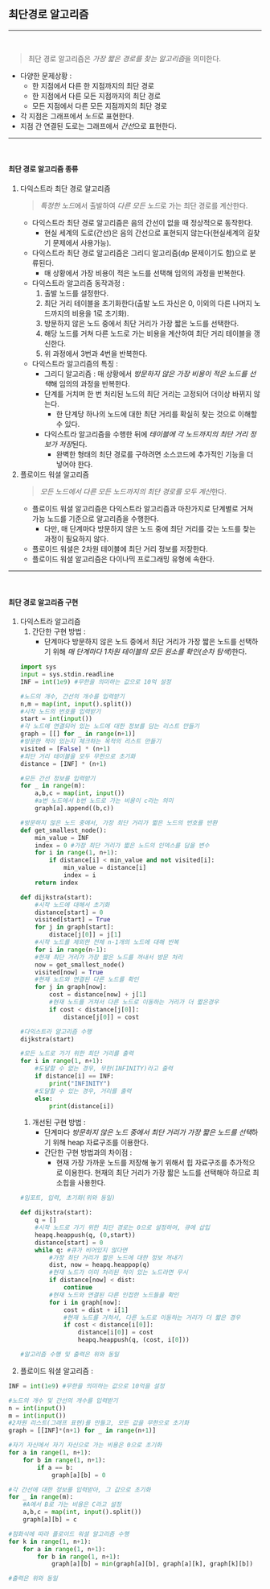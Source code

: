 ## 최단경로 알고리즘
-------------------
<br>

> 최단 경로 알고리즘은 <em>가장 짧은 경로를 찾는 알고리즘</em>을 의미한다.
- 다양한 문제상황 :
    - 한 지점에서 다른 한 지점까지의 최단 경로
    - 한 지점에서 다른 모든 지점까지의 최단 경로
    - 모든 지점에서 다른 모든 지점까지의 최단 경로
- 각 지점은 그래프에서 <em>노드</em>로 표현한다.
- 지점 간 연결된 도로는 그래프에서 <em>간선</em>으로 표현한다.

-------------------
<br>

#### 최단 경로 알고리즘 종류
1. 다익스트라 최단 경로 알고리즘 
    > <em>특정한 노드</em>에서 출발하여 <em>다른 모든 노드</em>로 가는 최단 경로를 계산한다.
    - 다익스트라 최단 경로 알고리즘은 음의 간선이 없을 때 정상적으로 동작한다.
        - 현실 세계의 도로(간선)은 음의 간선으로 표현되지 않는다(현실세계의 길찾기 문제에서 사용가능).
    - 다익스트라 최단 경로 알고리즘은 그리디 알고리즘(dp 문제이기도 함)으로 분류된다.
        - 매 상황에서 가장 비용이 적은 노드를 선택해 임의의 과정을 반복한다.
    - 다익스트라 알고리즘 동작과정 :
        1. 출발 노드를 설정한다.
        1. 최단 거리 테이블을 초기화한다(출발 노드 자신은 0, 이외의 다른 나머지 노드까지의 비용을 1로 초기화).
        1. 방문하지 않은 노드 중에서 최단 거리가 가장 짧은 노드를 선택한다.
        1. 해당 노드를 거쳐 다른 노드로 가는 비용을 계산하여 최단 거리 테이블을 갱신한다.
        1. 위 과정에서 3번과 4번을 반복한다.
    - 다익스트라 알고리즘의 특징 :
        - 그리디 알고리즘 : 매 상황에서 <em>방문하지 않은 가장 비용이 적은 노드를 선택</em>해 임의의 과정을 반복한다.
        - 단계를 거치며 한 번 처리된 노드의 최단 거리는 고정되어 더이상 바뀌지 않는다.
            - 한 단계당 하나의 노드에 대한 최단 거리를 확실히 찾는 것으로 이해할 수 있다.
        - 다익스트라 알고리즘을 수행한 뒤에 <em>테이블에 각 노드까지의 최단 거리 정보가 저장</em>된다.
            - 완벽한 형태의 최단 경로를 구하려면 소스코드에 추가적인 기능을 더 넣어야 한다.
1. 플로이드 워셜 알고리즘
    > <em>모든 노드에서 다른 모든 노드까지의 최단 경로를 모두 계산</em>한다.
    - 플로이드 워셜 알고리즘은 다익스트라 알고리즘과 마찬가지로 단계별로 거쳐 가능 노드를 기준으로 알고리즘을 수행한다.
        - 다만, 매 단계마다 방문하지 않은 노드 중에 최단 거리를 갖는 노드를 찾는 과정이 필요하지 않다.
    - 플로이드 워셜은 2차원 테이블에 최단 거리 정보를 저장한다.
    - 플로이드 워셜 알고리즘은 다이나믹 프로그래밍 유형에 속한다.


-------------------
<br>

#### 최단 경로 알고리즘 구현
1. 다익스트라 알고리즘
    1. 간단한 구현 방법 :
        - 단계마다 방문하지 않은 노드 중에서 최단 거리가 가장 짧은 노드를 선택하기 위해 <em>매 단계마다 1차원 테이블의 모든 원소를 확인(순차 탐색)</em>한다.
    ```python
    import sys
    input = sys.stdin.readline
    INF = int(1e9) #무한을 의미하는 값으로 10억 설정

    #노드의 개수, 간선의 개수를 입력받기
    n,m = map(int, input().split())
    #시작 노드의 번호를 입력받기
    start = int(input())
    #각 노드에 연결되어 있는 노드에 대한 정보를 담는 리스트 만들기
    graph = [[] for _ in range(n+1)]
    #방문한 적이 있는지 체크하는 목적의 리스트 만들기
    visited = [False] * (n+1)
    #최단 거리 테이블을 모두 무한으로 초기화
    distance = [INF] * (n+1)

    #모든 간선 정보를 입력받기
    for _ in range(m):
        a,b,c = map(int, input())
        #a번 노드에서 b번 노드로 가는 비용이 c라는 의미
        graph[a].append((b,c))
    
    #방문하지 않은 노드 중에서, 가장 최단 거리가 짧은 노드의 번호를 반환
    def get_smallest_node():
        min_value = INF
        index = 0 #가장 최단 거리가 짧은 노드의 인덱스를 담을 변수
        for i in range(1, n+1):
            if distance[i] < min_value and not visited[i]:
                min_value = distance[i]
                index = i
        return index

    def dijkstra(start):
        #시작 노드에 대해서 초기화
        distance[start] = 0
        visited[start] = True
        for j in graph[start]:
            distace[j[0]] = j[1]
        #시작 노드를 제외한 전체 n-1개의 노드에 대해 반복
        for i in range(n-1):
        #현재 최단 거리가 가장 짧은 노드를 꺼내서 방문 처리
        now = get_smallest_node()
        visited[now] = True
        #현재 노드와 연결된 다른 노드를 확인
        for j in graph[now]:
            cost = distance[now] + j[1]
            #현재 노드를 거쳐서 다른 노드로 이동하는 거리가 더 짧은경우
            if cost < distance[j[0]]:
                distance[j[0]] = cost
    
    #다익스트라 알고리즘 수행
    dijkstra(start)

    #모든 노드로 가기 위한 최단 거리를 출력
    for i in range(1, n+1):
        #도달할 수 없는 경우, 무한(INFINITY)라고 출력
        if distance[i] == INF:
            print("INFINITY")
        #도달할 수 있는 경우, 거리를 출력
        else:
            print(distance[i])
    ```
    1. 개선된 구현 방법 :
        - 단계마다 <em>방문하지 않은 노드 중에서 최단 거리가 가장 짧은 노드를 선택</em>하기 위해 heap 자료구조를 이용한다.
        - 간단한 구현 방법과의 차이점 :
            - 현재 가장 가까운 노드를 저장해 놓기 위해서 힙 자료구조를 추가적으로 이용한다.
            현재의 최단 거리가 가장 짧은 노드를 선택해야 하므로 최소힙을 사용한다.
    ```python
    #임포트, 입력, 초기화(위와 동일)

    def dijkstra(start):
        q = []
        #시작 노드로 가기 위한 최단 경로는 0으로 설정하여, 큐에 삽입
        heapq.heappush(q, (0,start))
        distance[start] = 0
        while q: #큐가 비어있지 않다면
            #가장 최단 거리가 짧은 노드에 대한 정보 꺼내기
            dist, now = heapq.heappop(q)
            #현재 노드가 이미 처리된 적이 있는 노드라면 무시
            if distance[now] < dist:
                continue
            #현재 노드와 연결된 다른 인접한 노드들을 확인
            for i in graph[now]:
                cost = dist + i[1]
                #현재 노드를 거쳐서, 다른 노드로 이동하는 거리가 더 짧은 경우
                if cost < distance[i[0]]:
                    distance[i[0]] = cost
                    heapq.heappush(q, (cost, i[0]))

    #알고리즘 수행 및 출력은 위와 동일
    ```
1. 플로이드 워셜 알고리즘 :
```python
INF = int(1e9) #무한을 의미하는 값으로 10억을 설정

#노드의 개수 및 간선의 개수를 입력받기
n = int(input())
m = int(input())
#2차원 리스트(그래프 표현)를 만들고, 모든 값을 무한으로 초기화
graph = [[INF]*(n+1) for _ in range(n+1)]

#자기 자신에서 자기 자신으로 가는 비용은 0으로 초기화
for a in range(1, n+1):
    for b in range(1, n+1):
        if a == b:
            graph[a][b] = 0

#각 간선에 대한 정보를 입력받아, 그 값으로 초기화
for _ in range(m):
    #A에서 B로 가는 비용은 C라고 설정
    a,b,c = map(int, input().split())
    graph[a][b] = c

#점화식에 따라 플로이드 워셜 알고리즘 수행
for k in range(1, n+1):
    for a in range(1, n+1):
        for b in range(1, n+1):
            graph[a][b] = min(graph[a][b], graph[a][k], graph[k][b])

#출력은 위와 동일
```